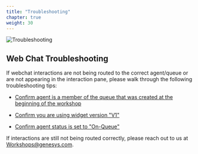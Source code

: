 ```yaml
---
title: "Troubleshooting"
chapter: true
weight: 30
---
```

![Troubleshooting](/images/Webchat3-768x300.jpg)

## Web Chat Troubleshooting 

If webchat interactions are not being routed to the correct agent/queue or are not appearing in the interaction pane, please walk through the following troubleshooting tips:

* [Confirm agent is a member of the queue that was created at the beginning of the workshop](https://genesys-samples.github.io/gride-demo/020-settinguptheinteractions/10_first.html#queues)

* [Confirm you are using widget version "V1"](https://genesys-samples.github.io/gride-demo/020-settinguptheinteractions/20_second.html#follow-along)

* [Confirm agent status is set to "On-Queue"](https://genesys-samples.github.io/gride-demo/030-testinteractions/10_first.html#test-an-incoming-voice-interaction)

 If interactions are still not being routed correctly, please reach out to us at Workshops@genesys.com.